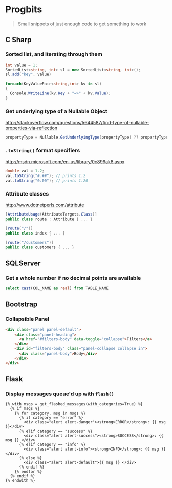 # Progbits
> Small snippets of just enough code to get something to work

## C Sharp

### Sorted list, and iterating through them 

```C#
int value = 1;
SortedList<string, int> sl = new SortedList<string, int>();
sl.add("key", value)

foreach(KeyValuePair<string,int> kv in sl) 
{
  Console.WriteLine(kv.Key + "=>" + kv.Value);
}
```

### Get underlying type of a Nullable Object

http://stackoverflow.com/questions/5644587/find-type-of-nullable-properties-via-reflection

```C#
propertyType = Nullable.GetUnderlyingType(propertyType) ?? propertyType
```

### `.toString()` format specifiers

http://msdn.microsoft.com/en-us/library/0c899ak8.aspx

```C#
double val = 1.2;
val.toString("#.##"); // prints 1.2
val.toString("0.00"); // prints 1.20
```

### Attribute classes

http://www.dotnetperls.com/attribute

```C#
[AttributeUsage(AttributeTargets.Class)]
public class route : Attribute { ... }

[route("/")]
public class index { ... }

[route("/customers")]
public class customers { ... }
```

## SQLServer

### Get a whole number if no decimal points are available

```SQL
select cast(COL_NAME as real) from TABLE_NAME
```

## Bootstrap 

### Collapsible Panel

```HTML
<div class="panel panel-default">
    <div class="panel-heading">
      <a href="#filters-body" data-toggle="collapse">Filters</a>
    </div>
    <div id="filters-body" class="panel-collapse collapse in">
      <div class="panel-body">Body</div>
    </div>
</div>
```

## Flask

### Display messages queue'd up with `flash()`

```Jinja
{% with msgs = get_flashed_messages(with_categories=True) %}
  {% if msgs %}
    {% for category, msg in msgs %}
      {% if category == "error" %}
        <div class="alert alert-danger"><strong>ERROR</strong>: {{ msg }}</div>
      {% elif category == "success" %}
        <div class="alert alert-success"><strong>SUCCESS</strong>: {{ msg }} </div>
      {% elif category == "info" %}
        <div class="alert alert-info"><strong>INFO</strong>: {{ msg }} </div>
      {% else %}
        <div class="alert alert-default">{{ msg }} </div>
      {% endif %}
    {% endfor %}
  {% endif %}
{% endwith %}
```
